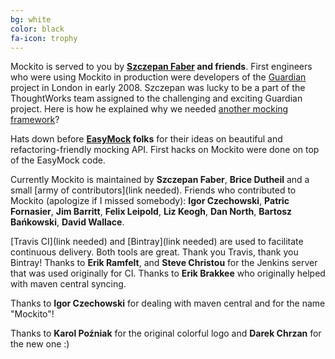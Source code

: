 ```yaml
---
bg: white
color: black
fa-icon: trophy
---
```


Mockito is served to you by **[Szczepan Faber](https://github.com/szczepiq) and friends**.
First engineers who were using Mockito in production were developers of the
[Guardian](http://guardian.co.uk/) project in London in early 2008.
Szczepan was lucky to be a part of the ThoughtWorks team assigned to the challenging and exciting Guardian project.
Here is how he explained why we needed [another mocking framework](http://monkeyisland.pl/2008/01/14/mockito)?

Hats down before **[EasyMock](http://easymock.org/) folks**
for their ideas on beautiful and refactoring-friendly mocking API.
First hacks on Mockito were done on top of the EasyMock code.

Currently Mockito is maintained by **Szczepan Faber**, **Brice Dutheil** and
a small [army of contributors](link needed).
Friends who contributed to Mockito (apologize if I missed somebody):
**Igor Czechowski**, **Patric Fornasier**, **Jim Barritt**,
**Felix Leipold**, **Liz Keogh**, **Dan North**, **Bartosz Bańkowski**, **David Wallace**.

[Travis CI](link needed) and [Bintray](link needed) are used to facilitate continuous delivery.
Both tools are great. Thank you Travis, thank you Bintray!
Thanks to **Erik Ramfelt**, and **Steve Christou** for the Jenkins server that was used originally for CI.
Thanks to **Erik Brakkee** who originally helped with maven central syncing.

Thanks to **Igor Czechowski** for dealing with maven central and for the name "Mockito"!

Thanks to **Karol Poźniak** for the original colorful logo and **Darek Chrzan** for the new one :)